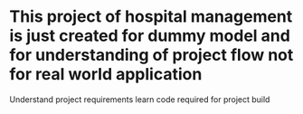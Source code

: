 # This project of hospital management is just created for dummy model and for understanding of project flow not for real world application
Understand project requirements 
learn code required for project build
